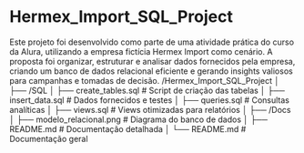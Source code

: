 # Hermex_Import_SQL_Project
Este projeto foi desenvolvido como parte de uma atividade prática do curso da Alura, utilizando a empresa fictícia Hermex Import como cenário. A proposta foi organizar, estruturar e analisar dados fornecidos pela empresa, criando um banco de dados relacional eficiente e gerando insights valiosos para campanhas e tomadas de decisão.
/Hermex_Import_SQL_Project
│
├── /SQL
│   ├── create_tables.sql       # Script de criação das tabelas
│   ├── insert_data.sql         # Dados fornecidos e testes
│   ├── queries.sql             # Consultas analíticas
│   ├── views.sql               # Views otimizadas para relatórios
│
├── /Docs
│   ├── modelo_relacional.png   # Diagrama do banco de dados
│   ├── README.md               # Documentação detalhada
│
└── README.md                   # Documentação geral
